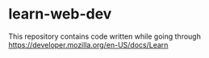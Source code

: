 # learn-web-dev
This repository contains code written while going through https://developer.mozilla.org/en-US/docs/Learn
